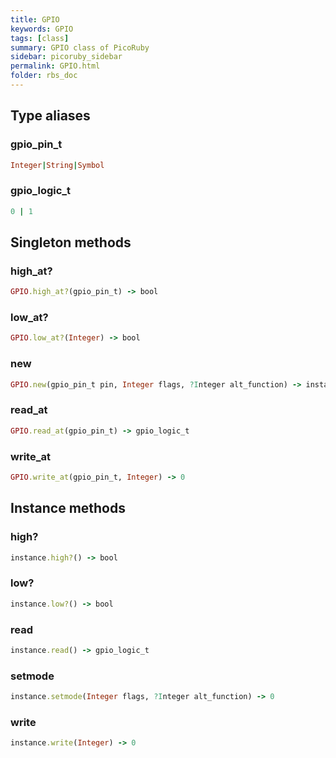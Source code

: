 ```yaml
---
title: GPIO
keywords: GPIO
tags: [class]
summary: GPIO class of PicoRuby
sidebar: picoruby_sidebar
permalink: GPIO.html
folder: rbs_doc
---
```

## Type aliases
### gpio_pin_t
```ruby
Integer|String|Symbol
```
### gpio_logic_t
```ruby
0 | 1
```
## Singleton methods
### high_at?

```ruby
GPIO.high_at?(gpio_pin_t) -> bool
```
### low_at?

```ruby
GPIO.low_at?(Integer) -> bool
```
### new

```ruby
GPIO.new(gpio_pin_t pin, Integer flags, ?Integer alt_function) -> instance
```
### read_at

```ruby
GPIO.read_at(gpio_pin_t) -> gpio_logic_t
```
### write_at

```ruby
GPIO.write_at(gpio_pin_t, Integer) -> 0
```
## Instance methods
### high?

```ruby
instance.high?() -> bool
```
### low?

```ruby
instance.low?() -> bool
```
### read

```ruby
instance.read() -> gpio_logic_t
```
### setmode

```ruby
instance.setmode(Integer flags, ?Integer alt_function) -> 0
```
### write

```ruby
instance.write(Integer) -> 0
```
